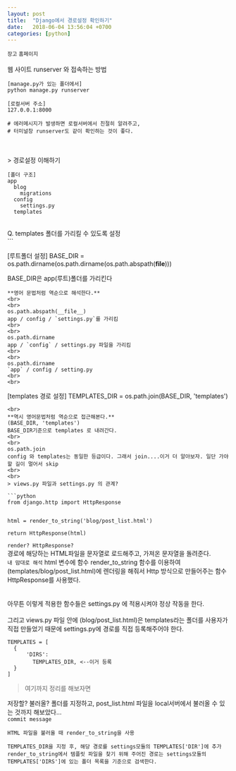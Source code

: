 ```yaml
---
layout: post
title:  "Django에서 경로설정 확인하기"
date:   2018-06-04 13:56:04 +0700
categories: [python]
---
```

`장고` `홈페이지`
<br>
<br>
웹 사이트 runserver 와 접속하는 방법
```
[manage.py가 있는 폴더에서]
python manage.py runserver

[로컬서버 주소]
127.0.0.1:8000

# 에러메시지가 발생하면 로컬서버에서 친절히 알려주고,
# 터미널창 runserver도 같이 확인하는 것이 좋다.
```
<br>
<br>
> 경로설정 이해하기

```
[폴더 구조]
app
  blog
    migrations
  config
    settings.py
  templates
```
<br>
Q. templates 폴더를 가리킬 수 있도록 설정
<br>
```

[루트폴더 설정]
BASE_DIR = os.path.dirname(os.path.dirname(os.path.abspath(__file__)))

BASE_DIR은 app(루트)폴더를 가리킨다

```
**영어 문법처럼 역순으로 해석한다.**
<br>
<br>
os.path.abspath(__file__)
app / config / `settings.py`를 가리킴
<br>
<br>
os.path.dirname
app / `config` / settings.py 파일을 가리킴
<br>
<br>
os.path.dirname
`app` / config / setting.py
<br>
<br>
```

[templates 경로 설정]
TEMPLATES_DIR = os.path.join(BASE_DIR, 'templates')

```
<br>
**역시 영어문법처럼 역순으로 접근해본다.**
(BASE_DIR, 'templates')
BASE_DIR기준으로 templates 로 내려간다.
<br>
<br>
os.path.join
config 와 templates는 동일한 등급이다. 그래서 join....이거 더 알아보자. 일단 가야할 길이 멀어서 skip
<br>
<br>
> views.py 파일과 settings.py 의 관계?

```python
from django.http import HttpResponse


html = render_to_string('blog/post_list.html')

return HttpResponse(html)
```
`render? HttpResponse?`
<br>
경로에 해당하는 HTML파일을 문자열로 로드해주고, 가져온 문자열을 돌려준다.
<br>
`내 맘대로 해석`
html 변수에 함수 render_to_string 함수를 이용하여 (templates/blog/post_list.html)에 렌더링을 해줘서 Http 방식으로 만들어주는 함수 HttpResponse를 사용했다.
<br>
<br>
<br>
아무튼 이렇게 적용한 함수들은 settings.py 에 적용시켜야 정상 작동을 한다.
<br>
<br>
그리고 views.py 파일 안에 (blog/post_list.html)은 templates라는 폴더를 사용자가 직접 만들었기 때문에 settings.py에 경로를 직접 등록해주어야 한다.
<br>
```
TEMPLATES = [
  {
      'DIRS':
        TEMPLATES_DIR, <--이거 등록
  }
]
```
> 여기까지 정리를 해보자면

저장할? 불러올? 폴더를 지정하고, post_list.html 파일을 local서버에서 불러올 수 있는 것까지 해보았다...
<br>
`commit message`
<br>
```
HTML 파일을 불러올 때 render_to_string을 사용

TEMPLATES_DIR을 지정 후, 해당 경로를 settings모듈의 TEMPLATES['DIR']에 추가
render_to_string에서 템플릿 파일을 찾기 위해 주어진 경로는 settings모듈의 TEMPLATES['DIRS']에 있는 폴더 목록을 기준으로 검색한다.
```
